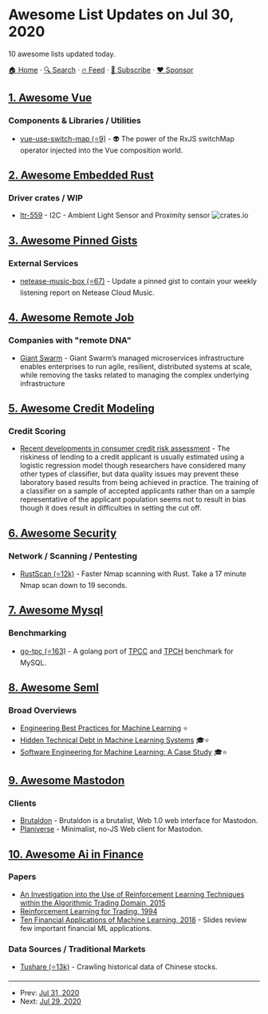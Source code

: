 # Awesome List Updates on Jul 30, 2020

10 awesome lists updated today.

[🏠 Home](/README.md) · [🔍 Search](https://www.trackawesomelist.com/search/) · [🔥 Feed](https://www.trackawesomelist.com/rss.xml) · [📮 Subscribe](https://trackawesomelist.us17.list-manage.com/subscribe?u=d2f0117aa829c83a63ec63c2f&id=36a103854c) · [❤️  Sponsor](https://github.com/sponsors/theowenyoung)



## [1. Awesome Vue](/content/vuejs/awesome-vue/README.md)

### Components & Libraries / Utilities

*   [vue-use-switch-map (⭐9)](https://github.com/jfet97/vue-use-switch-map) - 👽 The power of the RxJS switchMap operator injected into the Vue composition world.

## [2. Awesome Embedded Rust](/content/rust-embedded/awesome-embedded-rust/README.md)

### Driver crates / WIP

*   [ltr-559](https://crates.io/crates/ltr-559) - I2C - Ambient Light Sensor and Proximity sensor ![crates.io](https://img.shields.io/crates/v/ltr-559.svg)

## [3. Awesome Pinned Gists](/content/matchai/awesome-pinned-gists/README.md)

### External Services

*   [netease-music-box (⭐67)](https://github.com/Leecason/netease-music-box) - Update a pinned gist to contain your weekly listening report on Netease Cloud Music.

## [4. Awesome Remote Job](/content/lukasz-madon/awesome-remote-job/README.md)

### Companies with "remote DNA"

*   [Giant Swarm](https://www.giantswarm.io/careers) - Giant Swarm’s managed microservices infrastructure enables enterprises to run agile, resilient, distributed systems at scale, while removing the tasks related to managing the complex underlying infrastructure

## [5. Awesome Credit Modeling](/content/mourarthur/awesome-credit-modeling/README.md)

### Credit Scoring

*   [Recent developments in consumer credit risk assessment](https://www.sciencedirect.com/science/article/abs/pii/S0377221706011866) - The riskiness of lending to a credit applicant is usually estimated using a logistic regression model though researchers have considered many other types of classifier, but data quality issues may prevent these laboratory based results from being achieved in practice. The training of a classifier on a sample of accepted applicants rather than on a sample representative of the applicant population seems not to result in bias though it does result in difficulties in setting the cut off.

## [6. Awesome Security](/content/sbilly/awesome-security/README.md)

### Network / Scanning / Pentesting

*   [RustScan (⭐12k)](https://github.com/RustScan/RustScan) - Faster Nmap scanning with Rust. Take a 17 minute Nmap scan down to 19 seconds.

## [7. Awesome Mysql](/content/shlomi-noach/awesome-mysql/README.md)

### Benchmarking

*   [go-tpc (⭐163)](https://github.com/pingcap/go-tpc) - A golang port of [TPCC](http://www.tpc.org/tpcc/) and [TPCH](http://www.tpc.org/tpch/) benchmark for MySQL.

## [8. Awesome Seml](/content/SE-ML/awesome-seml/README.md)

### Broad Overviews

*   [Engineering Best Practices for Machine Learning](https://se-ml.github.io/practices/) ⭐
*   [Hidden Technical Debt in Machine Learning Systems](https://papers.nips.cc/paper/5656-hidden-technical-debt-in-machine-learning-systems.pdf) 🎓⭐
*   [Software Engineering for Machine Learning: A Case Study](https://www.microsoft.com/en-us/research/publication/software-engineering-for-machine-learning-a-case-study/) 🎓⭐

## [9. Awesome Mastodon](/content/tleb/awesome-mastodon/README.md)

### Clients

*   [Brutaldon](https://git.carcosa.net/jmcbray/brutaldon) - Brutaldon is a brutalist, Web 1.0 web interface for Mastodon.
*   [Planiverse](https://git.mulligrubs.me/planiverse/) - Minimalist, no-JS Web client for Mastodon.

## [10. Awesome Ai in Finance](/content/georgezouq/awesome-ai-in-finance/README.md)

### Papers

*   [An Investigation into the Use of Reinforcement Learning Techniques within the Algorithmic Trading Domain, 2015](http://www.doc.ic.ac.uk/teaching/distinguished-projects/2015/j.cumming.pdf)
*   [Reinforcement Learning for Trading, 1994](http://papers.nips.cc/paper/1551-reinforcement-learning-for-trading.pdf)
*   [Ten Financial Applications of Machine Learning, 2018](https://papers.ssrn.com/sol3/papers.cfm?abstract_id=3197726) - Slides review few important financial ML applications.

### Data Sources / Traditional Markets

*   [Tushare (⭐13k)](https://github.com/waditu/tushare) - Crawling historical data of Chinese stocks.

---

- Prev: [Jul 31, 2020](/content/2020/07/31/README.md)
- Next: [Jul 29, 2020](/content/2020/07/29/README.md)